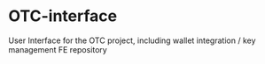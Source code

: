 # OTC-interface
User Interface for the OTC project, including wallet integration / key management
FE repository
